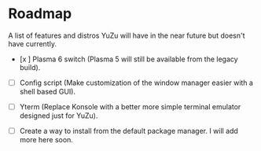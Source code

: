 # Roadmap
A list of features and distros YuZu will have in the near future but doesn't have currently.

 - [x ] Plasma 6 switch (Plasma 5 will still be available from the legacy build).
 - [ ] Config script (Make customization of the window manager easier with a shell based GUI).
 - [ ] Yterm (Replace Konsole with a better more simple terminal emulator designed just for YuZu).
 - [ ] Create a way to install from the default package manager.
 I will add more here soon.

